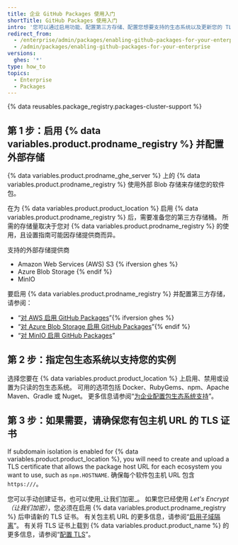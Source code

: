 ```yaml
---
title: 企业 GitHub Packages 使用入门
shortTitle: GitHub Packages 使用入门
intro: '您可以通过启用功能、配置第三方存储、配置您想要支持的生态系统以及更新您的 TLS 证书，开始在 {% data variables.product.product_location %} 上使用 {% data variables.product.prodname_registry %}。'
redirect_from:
  - /enterprise/admin/packages/enabling-github-packages-for-your-enterprise
  - /admin/packages/enabling-github-packages-for-your-enterprise
versions:
  ghes: '*'
type: how_to
topics:
  - Enterprise
  - Packages
---
```



{% data reusables.package_registry.packages-cluster-support %}

## 第 1 步：启用 {% data variables.product.prodname_registry %} 并配置外部存储

{% data variables.product.prodname_ghe_server %} 上的 {% data variables.product.prodname_registry %} 使用外部 Blob 存储来存储您的软件包。

在为 {% data variables.product.product_location %} 启用 {% data variables.product.prodname_registry %} 后，需要准备您的第三方存储桶。 所需的存储量取决于您对 {% data variables.product.prodname_registry %} 的使用，且设置指南可能因存储提供商而异。

支持的外部存储提供商
- Amazon Web Services (AWS) S3 {% ifversion ghes %}
- Azure Blob Storage {% endif %}
- MinIO

要启用 {% data variables.product.prodname_registry %} 并配置第三方存储，请参阅：
  - “[对 AWS 启用 GitHub Packages](/admin/packages/enabling-github-packages-with-aws)”{% ifversion ghes %}
  - “[对 Azure Blob Storage 启用 GitHub Packages](/admin/packages/enabling-github-packages-with-azure-blob-storage)”{% endif %}
  - “[对 MinIO 启用 GitHub Packages](/admin/packages/enabling-github-packages-with-minio)”

## 第 2 步：指定包生态系统以支持您的实例

选择您要在 {% data variables.product.product_location %} 上启用、禁用或设置为只读的包生态系统。 可用的选项包括 Docker、RubyGems、npm、Apache Maven、Gradle 或 Nuget。  更多信息请参阅“[为企业配置包生态系统支持](/enterprise/admin/packages/configuring-package-ecosystem-support-for-your-enterprise)”。

## 第 3 步：如果需要，请确保您有包主机 URL 的 TLS 证书

If subdomain isolation is enabled for {% data variables.product.product_location %}, you will need to create and upload a TLS certificate that allows the package host URL for each ecosystem you want to use, such as `npm.HOSTNAME`. 确保每个软件包主机 URL 包含 `https:///`。

  您可以手动创建证书，也可以使用_让我们加密_。 如果您已经使用 _Let's Encrypt（让我们加密）_，您必须在启用 {% data variables.product.prodname_registry %} 后申请新的 TLS 证书。 有关包主机 URL 的更多信息，请参阅“[启用子域隔离](/enterprise/admin/configuration/enabling-subdomain-isolation)”。 有关将 TLS 证书上载到 {% data variables.product.product_name %} 的更多信息，请参阅“[配置 TLS](/enterprise/admin/configuration/configuring-tls)”。
